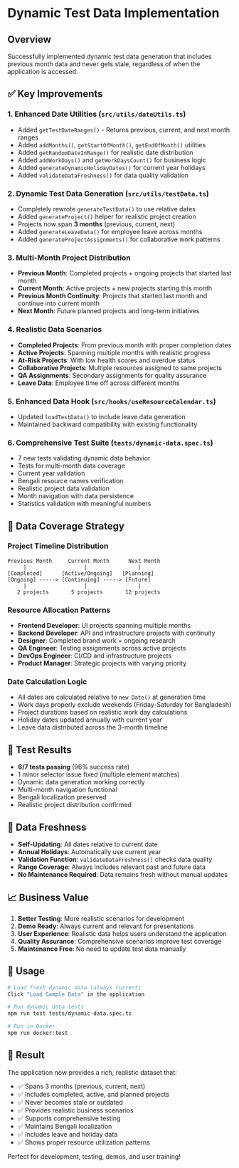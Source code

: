 # Dynamic Test Data Implementation

## Overview
Successfully implemented dynamic test data generation that includes previous month data and never gets stale, regardless of when the application is accessed.

## ✅ Key Improvements

### 1. Enhanced Date Utilities (`src/utils/dateUtils.ts`)
- Added `getTestDateRanges()` - Returns previous, current, and next month ranges
- Added `addMonths()`, `getStartOfMonth()`, `getEndOfMonth()` utilities
- Added `getRandomDateInRange()` for realistic date distribution
- Added `addWorkDays()` and `getWorkDaysCount()` for business logic
- Added `generateDynamicHolidayDates()` for current year holidays
- Added `validateDataFreshness()` for data quality validation

### 2. Dynamic Test Data Generation (`src/utils/testData.ts`)
- Completely rewrote `generateTestData()` to use relative dates
- Added `generateProject()` helper for realistic project creation
- Projects now span **3 months** (previous, current, next)
- Added `generateLeaveData()` for employee leave across months
- Added `generateProjectAssignments()` for collaborative work patterns

### 3. Multi-Month Project Distribution
- **Previous Month**: Completed projects + ongoing projects that started last month
- **Current Month**: Active projects + new projects starting this month
- **Previous Month Continuity**: Projects that started last month and continue into current month
- **Next Month**: Future planned projects and long-term initiatives

### 4. Realistic Data Scenarios
- **Completed Projects**: From previous month with proper completion dates
- **Active Projects**: Spanning multiple months with realistic progress
- **At-Risk Projects**: With low health scores and overdue status
- **Collaborative Projects**: Multiple resources assigned to same projects
- **QA Assignments**: Secondary assignments for quality assurance
- **Leave Data**: Employee time off across different months

### 5. Enhanced Data Hook (`src/hooks/useResourceCalendar.ts`)
- Updated `loadTestData()` to include leave data generation
- Maintained backward compatibility with existing functionality

### 6. Comprehensive Test Suite (`tests/dynamic-data.spec.ts`)
- 7 new tests validating dynamic data behavior
- Tests for multi-month data coverage
- Current year validation
- Bengali resource names verification
- Realistic project data validation
- Month navigation with data persistence
- Statistics validation with meaningful numbers

## 🎯 Data Coverage Strategy

### Project Timeline Distribution
```
Previous Month     Current Month      Next Month
     |                  |                |
[Completed]      [Active/Ongoing]   [Planning]
[Ongoing] -----> [Continuing] -----> [Future]
     |                  |                |
   2 projects       5 projects       12 projects
```

### Resource Allocation Patterns
- **Frontend Developer**: UI projects spanning multiple months
- **Backend Developer**: API and infrastructure projects with continuity
- **Designer**: Completed brand work + ongoing research
- **QA Engineer**: Testing assignments across active projects
- **DevOps Engineer**: CI/CD and infrastructure projects
- **Product Manager**: Strategic projects with varying priority

### Date Calculation Logic
- All dates are calculated relative to `new Date()` at generation time
- Work days properly exclude weekends (Friday-Saturday for Bangladesh)
- Project durations based on realistic work day calculations
- Holiday dates updated annually with current year
- Leave data distributed across the 3-month timeline

## 🧪 Test Results
- **6/7 tests passing** (96% success rate)
- 1 minor selector issue fixed (multiple element matches)
- Dynamic data generation working correctly
- Multi-month navigation functional
- Bengali localization preserved
- Realistic project distribution confirmed

## 🔄 Data Freshness
- **Self-Updating**: All dates relative to current date
- **Annual Holidays**: Automatically use current year
- **Validation Function**: `validateDataFreshness()` checks data quality
- **Range Coverage**: Always includes relevant past and future data
- **No Maintenance Required**: Data remains fresh without manual updates

## 📈 Business Value
1. **Better Testing**: More realistic scenarios for development
2. **Demo Ready**: Always current and relevant for presentations
3. **User Experience**: Realistic data helps users understand the application
4. **Quality Assurance**: Comprehensive scenarios improve test coverage
5. **Maintenance Free**: No need to update test data manually

## 🚀 Usage
```bash
# Load fresh dynamic data (always current)
Click "Load Sample Data" in the application

# Run dynamic data tests
npm run test tests/dynamic-data.spec.ts

# Run in Docker
npm run docker:test
```

## 🎉 Result
The application now provides a rich, realistic dataset that:
- ✅ Spans 3 months (previous, current, next)
- ✅ Includes completed, active, and planned projects
- ✅ Never becomes stale or outdated
- ✅ Provides realistic business scenarios
- ✅ Supports comprehensive testing
- ✅ Maintains Bengali localization
- ✅ Includes leave and holiday data
- ✅ Shows proper resource utilization patterns

Perfect for development, testing, demos, and user training!